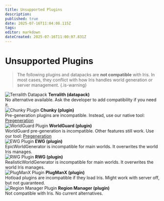 ```yaml
---
title: Unsupported Plugins
description: 
published: true
date: 2025-07-16T11:04:08.115Z
tags: 
editor: markdown
dateCreated: 2025-07-16T11:00:07.831Z
---
```


# Unsupported Plugins
> The following plugins and datapacks are **not compatible** with Iris. In most cases, they conflict with how Iris handles world generation or server management.
{.is-warning}

<div class="grid">
<div class="card">
  <img src="https://example.com/terralith.png" alt="Terralith Datapack">
  <strong>Terralith (datapack)</strong><br>
  No alternative available. Ask the developer to add compatibility if you need it.
</div>

<div class="card">
  <img src="https://example.com/chunky.png" alt="Chunky Plugin">
  <strong>Chunky (plugin)</strong><br>
  Pre-generation plugins are incompatible. Instead, use our native tool: <a href="/tools/pregeneration">Pregeneration</a>
</div>

<div class="card">
  <img src="https://example.com/worldguard.png" alt="WorldGuard Plugin">
  <strong>WorldGuard (plugin)</strong><br>
  WorldGuard pre-generation is incompatible. Other features still work. Use our tool: <a href="/tools/pregeneration">Pregeneration</a>
</div>

<div class="card">
  <img src="https://example.com/ewg.png" alt="EWG Plugin">
  <strong>EWG (plugin)</strong><br>
  EpicWorldGenerator is incompatible for main worlds. It overwrites the world Iris manages.
</div>

<div class="card">
  <img src="https://example.com/rwg.png" alt="RWG Plugin">
  <strong>RWG (plugin)</strong><br>
  RealisticWorldGenerator is incompatible for main worlds. It overwrites the world Iris manages.
</div>

<div class="card">
  <img src="https://example.com/plugmanx.png" alt="PlugManX Plugin">
  <strong>PlugManX (plugin)</strong><br>
  Hotload plugins are incompatible if they load Iris. Might work with server off, but not guaranteed.
</div>

<div class="card">
  <img src="https://example.com/regionmanager.png" alt="Region Manager Plugin">
  <strong>Region Manager (plugin)</strong><br>
  Not compatible with Iris. No current alternatives.
</div>

</div>
